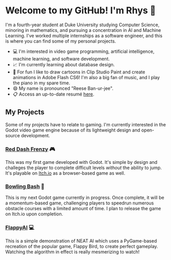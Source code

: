 # Welcome to my GitHub! I'm Rhys 👋

I'm a fourth-year student at Duke University studying Computer Science, minoring in mathematics, and pursuing a concentration in AI and Machine Learning. I've worked multiple internships as a software engineer, and this is where you can find some of my personal projects.

- :computer: I'm interested in video game programming, artificial intelligence, machine learning, and software development.
- :chart_with_upwards_trend: I'm currently learning about database design.
- :musical_keyboard: For fun I like to draw cartoons in Clip Studio Paint and create animations in Adobe Flash CS6! I'm also a big fan of music, and I play the piano in my spare time.
- 😄 My name is pronounced "Reese Ban-ur-jee".
- :clipboard: Access an up-to-date resumé [here](https://github.com/Rhys-Banerjee/Rhys-Banerjee/blob/main/Urjit%20Rhys%20Banerjee%20CV%20Aug%202022.3.pdf).

## My Projects
Some of my projects have to relate to gaming. I'm currently interested in the Godot video game engine because of its lightweight design and open-source development. 

### [Red Dash Frenzy](https://github.com/Rhys-Banerjee/RedDashFrenzy) :video_game:
This was my first game developed with Godot. It's simple by design and challeges the player to complete difficult levels *without* the ability to jump. It's playable on [Itch.io](https://riceware.itch.io/red-dash-frenzy) as a browser-based game as well.

### [Bowling Bash](https://github.com/Rhys-Banerjee/BowlingBash) :bowling:
This is my next Godot game currently in progress. Once complete, it will be a momentum-based game, challenging players to speedrun numerous obstacle courses with a limited amount of time. I plan to release the game on Itch.io upon completion.

### [FlappyAI](https://github.com/Rhys-Banerjee/FlappyAI) :computer:
This is a simple demonstration of NEAT AI which uses a PyGame-based recreation of the popular game, Flappy Bird, to create perfect gameplay. Watching the algorithm in effect is really mesmerizing to watch!


<!--
**Rhys-Banerjee/Rhys-Banerjee** is a ✨ _special_ ✨ repository because its `README.md` (this file) appears on your GitHub profile.

Here are some ideas to get you started:

- 🔭 I’m currently working on ...
- 🌱 I’m currently learning ...
- 👯 I’m looking to collaborate on ...
- 🤔 I’m looking for help with ...
- 💬 Ask me about ...
- 📫 How to reach me: ...
- 😄 Pronouns: ...
- ⚡ Fun fact: ...
-->
